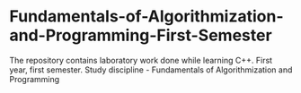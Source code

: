 # Fundamentals-of-Algorithmization-and-Programming-First-Semester
The repository contains laboratory work done while learning C++. First year, first semester. Study discipline - Fundamentals of Algorithmization and Programming
